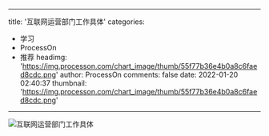 
---
title: '互联网运营部门工作具体'
categories: 
 - 学习
 - ProcessOn
 - 推荐
headimg: 'https://img.processon.com/chart_image/thumb/55f77b36e4b0a8c6faed8cdc.png'
author: ProcessOn
comments: false
date: 2022-01-20 02:40:37
thumbnail: 'https://img.processon.com/chart_image/thumb/55f77b36e4b0a8c6faed8cdc.png'
---

<div>   
<img class="thumb" alt="互联网运营部门工作具体" src="https://img.processon.com/chart_image/thumb/55f77b36e4b0a8c6faed8cdc.png" referrerpolicy="no-referrer">
<p></p>  
</div>
            